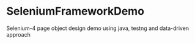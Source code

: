 # SeleniumFrameworkDemo
Selenium-4 page object design demo using java, testng and data-driven approach 
